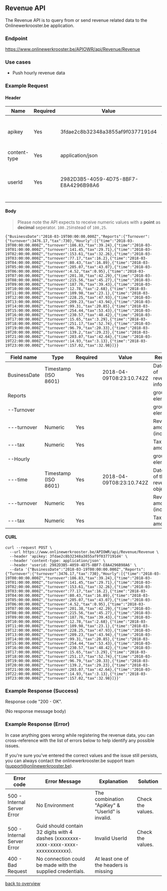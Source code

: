 ## Revenue API

The Revenue API is to query from or send revenue related data to the Onlinewerkrooster.be application. 

### Endpoint

https://www.onlinewerkrooster.be/APIOWR/api/Revenue/Revenue

### Use cases

- Push hourly revenue data 

### Example Request

#### Header

| Name         | Required | Value                                | Remarks                                                      |
| ------------ | -------- | ------------------------------------ | ------------------------------------------------------------ |
| apikey       | Yes      | 3fdae2c8b32348a3855af9f0377191d4     | Unique ID to identify the requester (provided by onlinewerkrooster.be team) |
| content-type | Yes      | application/json                     | JSON data                                                    |
| userId       | Yes      | 2982D3B5-4059-4D75-8BF7-E8A4296B98A6 | Unique ID to identify the the user who's using the API. (provided by the onlinewerkrooster.be team) |

#### Body

> Please note the API expects to receive numeric values with a **point** as **decimal** seperator. `100.25`instead of `100,25`.

```
{"BusinessDate":"2018-03-19T00:00:00.000Z","Reports":{"Turnover":{"turnover":3476.17,"tax":730},"Hourly":[{"time":"2018-03-19T00:00:00.000Z","turnover":186.83,"tax":39.24},{"time":"2018-03-19T01:00:00.000Z","turnover":141.45,"tax":29.71},{"time":"2018-03-19T02:00:00.000Z","turnover":153.61,"tax":32.26},{"time":"2018-03-19T03:00:00.000Z","turnover":77.17,"tax":16.2},{"time":"2018-03-19T04:00:00.000Z","turnover":80.43,"tax":16.89},{"time":"2018-03-19T05:00:00.000Z","turnover":205.07,"tax":43.07},{"time":"2018-03-19T06:00:00.000Z","turnover":4.52,"tax":0.95},{"time":"2018-03-19T07:00:00.000Z","turnover":201.38,"tax":42.29},{"time":"2018-03-19T08:00:00.000Z","turnover":215.56,"tax":45.27},{"time":"2018-03-19T09:00:00.000Z","turnover":187.76,"tax":39.43},{"time":"2018-03-19T10:00:00.000Z","turnover":12.78,"tax":2.68},{"time":"2018-03-19T11:00:00.000Z","turnover":109.98,"tax":23.1},{"time":"2018-03-19T12:00:00.000Z","turnover":228.25,"tax":47.93},{"time":"2018-03-19T13:00:00.000Z","turnover":209.23,"tax":43.94},{"time":"2018-03-19T14:00:00.000Z","turnover":99.31,"tax":20.85},{"time":"2018-03-19T15:00:00.000Z","turnover":254.44,"tax":53.43},{"time":"2018-03-19T16:00:00.000Z","turnover":230.57,"tax":48.42},{"time":"2018-03-19T17:00:00.000Z","turnover":15.65,"tax":3.29},{"time":"2018-03-19T18:00:00.000Z","turnover":251.17,"tax":52.74},{"time":"2018-03-19T19:00:00.000Z","turnover":96.79,"tax":20.33},{"time":"2018-03-19T20:00:00.000Z","turnover":139.2,"tax":29.23},{"time":"2018-03-19T21:00:00.000Z","turnover":203.07,"tax":42.64},{"time":"2018-03-19T22:00:00.000Z","turnover":14.93,"tax":3.13},{"time":"2018-03-19T23:00:00.000Z","turnover":157.02,"tax":32.98}]}}
```

| Field name   | Type                 | Required | Value                    | Remarks                          |
| ------------ | -------------------- | -------- | ------------------------ | -------------------------------- |
| BusinessDate | Timestamp (ISO 8601) | Yes      | 2018-04-09T08:23:10.742Z | Date/Time of revenue info        |
| Reports      |                      |          |                          | group element                    |
| --Turnover   |                      |          |                          | group element                    |
| ---turnover  | Numeric              | Yes      |                          | Revenue amount (incl tax)        |
| ---tax       | Numeric              | Yes      |                          | Tax amount                       |
| --Hourly     |                      |          |                          | group element                    |
| ---time      | Timestamp (ISO 8601) | Yes      | 2018-04-09T08:23:10.742Z | Date/Time of the revenue object  |
| ---turnover  | Numeric              | Yes      |                          | Revenue amount (incl tax)        |
| ---tax       | Numeric              | Yes      |                          | Tax amount                       |

#### CURL
```
curl --request POST \
  --url https://www.onlinewerkrooster.be/APIOWR/api/Revenue/Revenue \
  --header 'apikey: 3fdae2c8b32348a3855af9f0377191d4' \
  --header 'content-type: application/json' \
  --header 'userid: 2982D3B5-4059-4D75-8BF7-E8A4296B98A6' \
  --data '{"BusinessDate":"2018-03-19T00:00:00.000Z","Reports":{"Turnover":{"turnover":3476.17,"tax":730},"Hourly":[{"time":"2018-03-19T00:00:00.000Z","turnover":186.83,"tax":39.24},{"time":"2018-03-19T01:00:00.000Z","turnover":141.45,"tax":29.71},{"time":"2018-03-19T02:00:00.000Z","turnover":153.61,"tax":32.26},{"time":"2018-03-19T03:00:00.000Z","turnover":77.17,"tax":16.2},{"time":"2018-03-19T04:00:00.000Z","turnover":80.43,"tax":16.89},{"time":"2018-03-19T05:00:00.000Z","turnover":205.07,"tax":43.07},{"time":"2018-03-19T06:00:00.000Z","turnover":4.52,"tax":0.95},{"time":"2018-03-19T07:00:00.000Z","turnover":201.38,"tax":42.29},{"time":"2018-03-19T08:00:00.000Z","turnover":215.56,"tax":45.27},{"time":"2018-03-19T09:00:00.000Z","turnover":187.76,"tax":39.43},{"time":"2018-03-19T10:00:00.000Z","turnover":12.78,"tax":2.68},{"time":"2018-03-19T11:00:00.000Z","turnover":109.98,"tax":23.1},{"time":"2018-03-19T12:00:00.000Z","turnover":228.25,"tax":47.93},{"time":"2018-03-19T13:00:00.000Z","turnover":209.23,"tax":43.94},{"time":"2018-03-19T14:00:00.000Z","turnover":99.31,"tax":20.85},{"time":"2018-03-19T15:00:00.000Z","turnover":254.44,"tax":53.43},{"time":"2018-03-19T16:00:00.000Z","turnover":230.57,"tax":48.42},{"time":"2018-03-19T17:00:00.000Z","turnover":15.65,"tax":3.29},{"time":"2018-03-19T18:00:00.000Z","turnover":251.17,"tax":52.74},{"time":"2018-03-19T19:00:00.000Z","turnover":96.79,"tax":20.33},{"time":"2018-03-19T20:00:00.000Z","turnover":139.2,"tax":29.23},{"time":"2018-03-19T21:00:00.000Z","turnover":203.07,"tax":42.64},{"time":"2018-03-19T22:00:00.000Z","turnover":14.93,"tax":3.13},{"time":"2018-03-19T23:00:00.000Z","turnover":157.02,"tax":32.98}]}}'
```

### Example Response (Success)

Response code "200 - OK".

(No response message body)

### Example Response (Error)

In case anything goes wrong while registering the revenue data, you can cross-reference with the list of errors below to help identify any possible issues.

If you're sure you've entered the correct values and the issue still persists, you can always contact the onlinewerkrooster.be support team (support@onlinewerkrooster.be).

| Error code                  | Error Message                                                | Explanation                                     | Solution          |
| --------------------------- | ------------------------------------------------------------ | ----------------------------------------------- | ----------------- |
| 500 - Internal Server Error | No Environment                                               | The combination "ApiKey" & "UserId" is invalid. | Check the values. |
| 500 - Internal Server Error | Guid should contain 32 digits with 4 dashes (xxxxxxxx-xxxx-xxxx-xxxx-xxxxxxxxxxxx). | Invalid UserId                                  | Check the values. |
| 400 - Bad Request           | No connection could be made with the supplied credentials.   | At least one of the headers is missing          |                   |

[back to overview](README.md)
